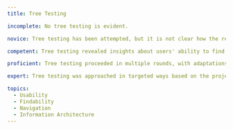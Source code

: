 ```yaml
---
title: Tree Testing

incomplete: No tree testing is evident.

novice: Tree testing has been attempted, but it is not clear how the results from tree testing informed the organization of the navigation.

competent: Tree testing revealed insights about users' ability to find information within a structure tested, and showed what changes were made in order to address any problems identified.

proficient: Tree testing proceeded in multiple rounds, with adaptations made as necessary. Clear connections were made between the results of evaluation rounds and the design of navigation.

expert: Tree testing was approached in targeted ways based on the project, with the method refined to match the needs and context of the work. No doubt is left about why this work was done or what value it provided in informing the quality of the design.

topics:
  - Usability
  - Findability
  - Navigation
  - Information Architecture
---
```

